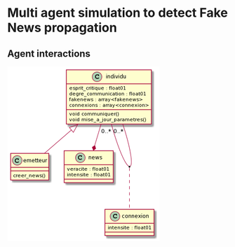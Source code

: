 # Multi agent simulation to detect Fake News propagation


## Agent interactions

![image](UML_Diagram.png)
